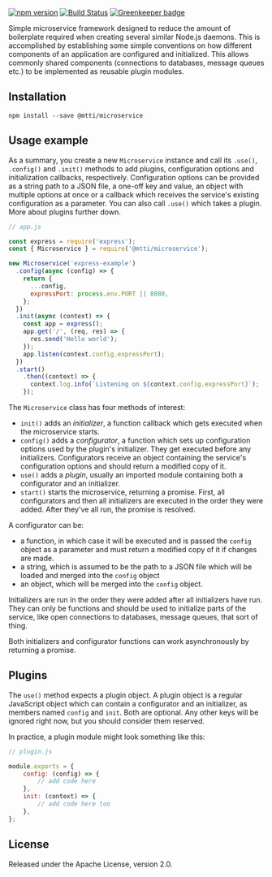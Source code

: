 [![npm version](https://badge.fury.io/js/%40mtti%2Fmicroservice.svg)](https://badge.fury.io/js/%40mtti%2Fmicroservice) [![Build Status](https://travis-ci.org/mtti/node-microservice.svg?branch=master)](https://travis-ci.org/mtti/node-microservice) [![Greenkeeper badge](https://badges.greenkeeper.io/mtti/node-microservice.svg)](https://greenkeeper.io/)

Simple microservice framework designed to reduce the amount of boilerplate required when creating several similar Node.js daemons. This is accomplished by establishing some simple conventions on how different components of an application are configured and initialized. This allows commonly shared components (connections to databases, message queues etc.) to be implemented as reusable plugin modules.

## Installation

```
npm install --save @mtti/microservice
```

## Usage example

As a summary, you create a new `Microservice` instance and call its `.use()`, `.config()` and `.init()` methods to add plugins, configuration options and initialization callbacks, respectively. Configuration options can be provided as a string path to a JSON file, a one-off key and value, an object with multiple options at once or a callback which receives the service's existing configuration as a parameter. You can also call `.use()` which takes a plugin. More about plugins further down.

```JavaScript
// app.js

const express = require('express');
const { Microservice } = require('@mtti/microservice');

new Microservice('express-example')
  .config(async (config) => {
    return {
      ...config,
      expressPort: process.env.PORT || 8080,
    };
  })
  .init(async (context) => {
    const app = express();
    app.get('/', (req, res) => {
      res.send('Hello world');
    });
    app.listen(context.config.expressPort);
  })
  .start()
    .then((context) => {
      context.log.info(`Listening on ${context.config.expressPort}`);
    });

```

The `Microservice` class has four methods of interest:
* `init()` adds an *initializer*, a function callback which gets executed when the microservice starts.
* `config()` adds a *configurator*, a function which sets up configuration options used by the plugin's initializer. They get executed before any initializers. Configurators receive an object containing the service's configuration options and should return a modified copy of it.
* `use()` adds a *plugin*, usually an imported module containing both a configurator and an initializer.
* `start()` starts the microservice, returning a promise. First, all configurators and then all initializers are executed in the order they were added. After they've all run, the promise is resolved.

A configurator can be:

* a function, in which case it will be executed and is passed the `config` object as a parameter and must return a modified copy of it if changes are made.
* a string, which is assumed to be the path to a JSON file which will be loaded and merged into the `config` object
* an object, which will be merged into the `config` object.

Initializers are run in the order they were added after all initializers have run. They can only be functions and should be used to initialize parts of the service, like open connections to databases, message queues, that sort of thing.

Both initializers and configurator functions can work asynchronously by returning a promise.

## Plugins

The `use()` method expects a plugin object. A plugin object is a regular JavaScript object which can contain a configurator and an initializer, as members named `config` and `init`. Both are optional. Any other keys will be ignored right now, but you should consider them reserved.

In practice, a plugin module might look something like this:

```JavaScript
// plugin.js

module.exports = {
    config: (config) => {
        // add code here
    },
    init: (context) => {
        // add code here too
    },
};
```

## License

Released under the Apache License, version 2.0.
